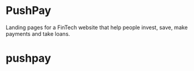 # PushPay

Landing pages for a FinTech website that help people invest, save, make payments and take loans.
# pushpay
